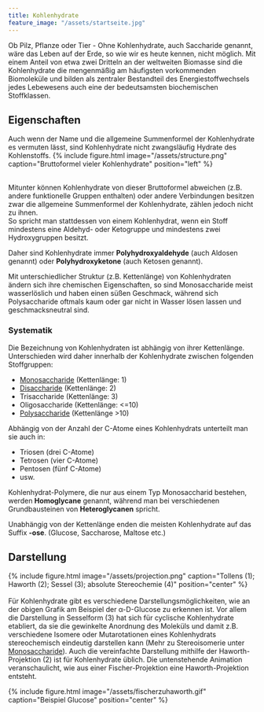 ```yaml
---
title: Kohlenhydrate
feature_image: "/assets/startseite.jpg"
---
```


Ob Pilz, Pflanze oder Tier - Ohne Kohlenhydrate, auch Saccharide genannt, wäre das Leben auf der Erde, so wie wir es heute kennen, nicht möglich. Mit einem Anteil von etwa zwei Dritteln an der weltweiten Biomasse sind die Kohlenhydrate die mengenmäßig am häufigsten vorkommenden Biomoleküle
und bilden als zentraler Bestandteil des Energiestoffwechsels jedes Lebewesens auch eine der bedeutsamsten biochemischen Stoffklassen.

## Eigenschaften
Auch wenn der Name und die allgemeine Summenformel der Kohlenhydrate es vermuten lässt, sind Kohlenhydrate nicht zwangsläufig Hydrate des Kohlenstoffs.
{% include figure.html image="/assets/structure.png" caption="Bruttoformel vieler Kohlenhydrate" position="left" %}<br/><br/>

Mitunter können Kohlenhydrate von dieser Bruttoformel abweichen (z.B. andere funktionelle Gruppen enthalten) oder andere Verbindungen besitzen zwar die allgemeine Summenformel der Kohlenhydrate, zählen jedoch nicht zu ihnen.  
So spricht man stattdessen von einem Kohlenhydrat, wenn ein Stoff mindestens eine Aldehyd- oder Ketogruppe und mindestens zwei Hydroxygruppen besitzt.

Daher sind Kohlenhydrate immer **Polyhydroxyaldehyde** (auch Aldosen genannt) oder **Polyhydroxyketone** (auch Ketosen genannt).  

Mit unterschiedlicher Struktur (z.B. Kettenlänge) von Kohlenhydraten ändern sich ihre chemischen Eigenschaften, so sind Monosaccharide meist wasserlöslich und haben einen süßen Geschmack, während sich Polysaccharide oftmals kaum oder gar nicht in Wasser lösen lassen und geschmacksneutral sind.

### Systematik
Die Bezeichnung von Kohlenhydraten ist abhängig von ihrer Kettenlänge. Unterschieden wird daher innerhalb der Kohlenhydrate zwischen folgenden Stoffgruppen:
- [Monosaccharide](/monosaccharide) (Kettenlänge: 1)
- [Disaccharide](/disaccharide) (Kettenlänge: 2)
- Trisaccharide (Kettenlänge: 3)
- Oligosaccharide (Kettenlänge: <=10)
- [Polysaccharide](/polysaccharide) (Kettenlänge >10)

Abhängig von der Anzahl der C-Atome eines Kohlenhydrats unterteilt man sie auch in:
- Triosen (drei C-Atome)
- Tetrosen (vier C-Atome)
- Pentosen (fünf C-Atome)
- usw.

Kohlenhydrat-Polymere, die nur aus einem Typ Monosaccharid bestehen, werden **Homoglycane** genannt, während man bei verschiedenen Grundbausteinen von **Heteroglycanen** spricht.

Unabhängig von der Kettenlänge enden die meisten Kohlenhydrate auf das Suffix **-ose**. (Glucose, Saccharose, Maltose etc.)

## Darstellung
{% include figure.html image="/assets/projection.png" caption="Tollens (1); Haworth (2); Sessel (3); absolute Stereochemie (4)" position="center" %}<br/><br/>
Für Kohlenhydrate gibt es verschiedene Darstellungsmöglichkeiten, wie an der obigen Grafik am Beispiel der α-D-Glucose zu erkennen ist. Vor allem die Darstellung in Sesselform (3) hat sich für cyclische Kohlenhydrate etabliert, da sie die gewinkelte Anordnung des Moleküls und damit z.B. verschiedene Isomere
oder Mutarotationen eines Kohlenhydrats stereochemisch eindeutig darstellen kann (Mehr zu Stereoisomerie unter [Monosaccharide](/monosaccharide)). Auch die vereinfachte Darstellung mithilfe der Haworth-Projektion (2) ist für Kohlenhydrate üblich. Die untenstehende Animation veranschaulicht, wie aus einer Fischer-Projektion eine Haworth-Projektion entsteht.

{% include figure.html image="/assets/fischerzuhaworth.gif" caption="Beispiel Glucose" position="center" %}
